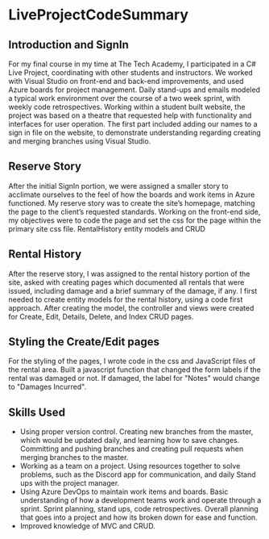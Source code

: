 # LiveProjectCodeSummary

<h2>Introduction and SignIn</h2>

For my final course in my time at The Tech Academy, I participated in a C# Live Project, coordinating with other students and instructors. We worked with Visual Studio on front-end and back-end improvements, and used Azure boards for project management. Daily stand-ups and emails modeled a typical work environment over the course of a two week sprint, with weekly code retrospectives. Working within a student built website, the project was based on a theatre that requested help with functionality and interfaces for user operation. The first part included adding our names to a sign in file on the website, to demonstrate understanding regarding creating and merging branches using Visual Studio.

<h2>Reserve Story</h2>

After the initial SignIn portion, we were assigned a smaller story to acclimate ourselves to the feel of how the boards and work items in Azure functioned. My reserve story was to create the site’s homepage, matching the page to the client’s requested standards. Working on the front-end side, my objectives were to code the page and set the css for the page within the primary site css file.
RentalHistory entity models and CRUD

<h2>Rental History</h2>

After the reserve story, I was assigned to the rental history portion of the site, asked with creating pages which documented all rentals that were issued, including damage and a brief summary of the damage, if any. I first needed to create entity models for the rental history, using a code first approach. After creating the model, the controller and views were created for Create, Edit, Details, Delete, and Index CRUD pages.

<h2> Styling the Create/Edit pages </h2>
For the styling of the pages, I wrote code in the css and JavaScript files of the rental area. Built a javascript function that changed the form labels if the rental was damaged or not. If damaged, the label for "Notes" would change to "Damages Incurred".

<h2>Skills Used</h2>
<ul>
    <li>Using proper version control. Creating new branches from the master, which would be updated daily, and learning how to save changes. Committing and pushing branches and creating pull requests when merging branches to the master.</li>
    <li>Working as a team on a project. Using resources together to solve problems, such as the Discord app for communication, and daily Stand ups with the project manager.</li>
    <li>Using Azure DevOps to maintain work items and boards.
    Basic understanding of how a development teams work and operate through a sprint. Sprint planning, stand ups, code retrospectives. Overall planning that goes into a project and how its broken down for ease and function.</li>
    <li>Improved knowledge of MVC and CRUD.</li>
